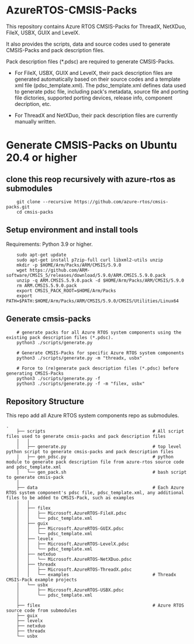 # AzureRTOS-CMSIS-Packs

This repository contains Azure RTOS CMSIS-Packs for ThreadX, NetXDuo, FileX, USBX, GUIX and LevelX.

It also provides the scripts, data and source codes used to generate CMSIS-Packs and pack description files.

Pack description files (*.pdsc) are required to generate CMSIS-Packs.

* For FileX, USBX, GUIX and LevelX, their pack description files are generated automatically based on their source codes and a template xml file (pdsc_template.xml). 
The pdsc_template.xml defines data used to generate pdsc file, including pack's metadata, source file and porting file dictories, supported porting devices, release info, component decription, etc.

* For ThreadX and NetXDuo, their pack description files are currently manually written.

# Generate CMSIS-Packs on Ubuntu 20.4 or higher

## clone this reop recursively with azure-rtos as submodules
```
    git clone --recursive https://github.com/azure-rtos/cmsis-packs.git
    cd cmsis-packs
```

## Setup environment and install tools

Requirements: Python 3.9 or higher. 

```
    sudo apt-get update
    sudo apt-get install p7zip-full curl libxml2-utils unzip
    mkdir -p $HOME/Arm/Packs/ARM/CMSIS/5.9.0
    wget https://github.com/ARM-software/CMSIS_5/releases/download/5.9.0/ARM.CMSIS.5.9.0.pack
    unzip -q ARM.CMSIS.5.9.0.pack -d $HOME/Arm/Packs/ARM/CMSIS/5.9.0
    rm ARM.CMSIS.5.9.0.pack
    export CMSIS_PACK_ROOT=$HOME/Arm/Packs
    export PATH=$PATH:$HOME/Arm/Packs/ARM/CMSIS/5.9.0/CMSIS/Utilities/Linux64

```
## Generate cmsis-packs
```
    # generate packs for all Azure RTOS system components using the existing pack description files (*.pdsc).
    python3 ./scripts/generate.py

    # Generate CMSIS-Packs for specific Azure RTOS system components
    python3 ./scripts/generate.py -m "threadx, usbx"

    # Force to (re)generate pack description files (*.pdsc) before generating CMSIS-Packs
    python3 ./scripts/generate.py -f
    python3 ./scripts/generate.py -f -m "filex, usbx"

```
## Repository Structure
This repo add all Azure RTOS system components repo as submodules.

```
.
    ├── scripts                                         # All script files used to generate cmsis-packs and pack description files
    │   │
    │   ├── generate.py                                 # top level python script to generate cmsis-packs and pack description files
    │   ├── gen_pdsc.py                                 # python module to generate pack description file from azure-rtos source code and pdsc_template.xml
    │   └── gen_pack.sh                                 # bash script to generate cmsis-pack
    │
    ├── data                                            # Each Azure RTOS system component's pdsc file, pdsc_template.xml, any additional files to be added to CMSIS-Pack, such as examples
    │   │
    │   ├── filex
    │   │   ├── Microsoft.AzureRTOS-FileX.pdsc
    │   │   └── pdsc_template.xml
    │   ├── guix
    │   │   ├── Microsoft.AzureRTOS-GUIX.pdsc
    │   │   └── pdsc_template.xml
    │   ├── levelx
    │   │   ├── Microsoft.AzureRTOS-LevelX.pdsc
    │   │   └── pdsc_template.xml
    │   ├── netxduo
    │   │   └── Microsoft.AzureRTOS-NetXDuo.pdsc
    │   ├── threadx
    │   │   ├── Microsoft.AzureRTOS-ThreadX.pdsc
    │   │   └── examples                                # Threadx CMSIS-Pack example projects
    │   └── usbx
    │       ├── Microsoft.AzureRTOS-USBX.pdsc
    │       └── pdsc_template.xml
    │
    ├── filex                                           # Azure RTOS source code from submodules
    ├── guix
    ├── levelx
    ├── netxduo
    ├── threadx
    └── usbx

